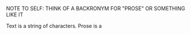 NOTE TO SELF: THINK OF A BACKRONYM FOR "PROSE" OR SOMETHING LIKE IT

Text is a string of characters. Prose is a 